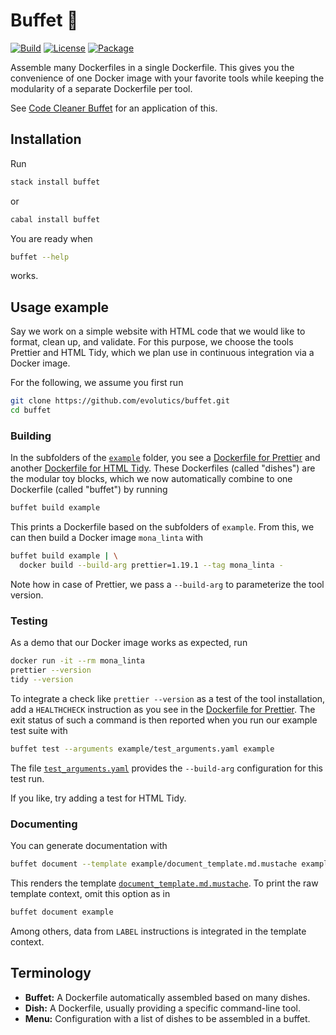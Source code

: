 # Buffet 🍜

[![Build](https://img.shields.io/travis/evolutics/buffet)](https://travis-ci.org/evolutics/buffet)
[![License](https://img.shields.io/github/license/evolutics/buffet)](LICENSE)
[![Package](https://img.shields.io/hackage/v/buffet)](https://hackage.haskell.org/package/buffet)

Assemble many Dockerfiles in a single Dockerfile. This gives you the convenience of one Docker image with your favorite tools while keeping the modularity of a separate Dockerfile per tool.

See [Code Cleaner Buffet](https://github.com/evolutics/code-cleaner-buffet) for an application of this.

## Installation

Run

```bash
stack install buffet
```

or

```bash
cabal install buffet
```

You are ready when

```bash
buffet --help
```

works.

## Usage example

Say we work on a simple website with HTML code that we would like to format, clean up, and validate. For this purpose, we choose the tools Prettier and HTML Tidy, which we plan use in continuous integration via a Docker image.

For the following, we assume you first run

```bash
git clone https://github.com/evolutics/buffet.git
cd buffet
```

### Building

In the subfolders of the [`example`](example) folder, you see a [Dockerfile for Prettier](example/prettier/Dockerfile) and another [Dockerfile for HTML Tidy](example/tidy/Dockerfile). These Dockerfiles (called "dishes") are the modular toy blocks, which we now automatically combine to one Dockerfile (called "buffet") by running

```bash
buffet build example
```

This prints a Dockerfile based on the subfolders of `example`. From this, we can then build a Docker image `mona_linta` with

```bash
buffet build example | \
  docker build --build-arg prettier=1.19.1 --tag mona_linta -
```

Note how in case of Prettier, we pass a `--build-arg` to parameterize the tool version.

### Testing

As a demo that our Docker image works as expected, run

```bash
docker run -it --rm mona_linta
prettier --version
tidy --version
```

To integrate a check like `prettier --version` as a test of the tool installation, add a `HEALTHCHECK` instruction as you see in the [Dockerfile for Prettier](example/prettier/Dockerfile). The exit status of such a command is then reported when you run our example test suite with

```bash
buffet test --arguments example/test_arguments.yaml example
```

The file [`test_arguments.yaml`](example/test_arguments.yaml) provides the `--build-arg` configuration for this test run.

If you like, try adding a test for HTML Tidy.

### Documenting

You can generate documentation with

```bash
buffet document --template example/document_template.md.mustache example
```

This renders the template [`document_template.md.mustache`](example/document_template.md.mustache). To print the raw template context, omit this option as in

```bash
buffet document example
```

Among others, data from `LABEL` instructions is integrated in the template context.

## Terminology

- **Buffet:** A Dockerfile automatically assembled based on many dishes.
- **Dish:** A Dockerfile, usually providing a specific command-line tool.
- **Menu:** Configuration with a list of dishes to be assembled in a buffet.
